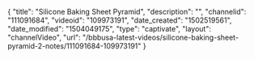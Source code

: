 {
    "title": "Silicone Baking Sheet Pyramid",
    "description": "",
    "channelid": "111091684",
    "videoid": "109973191",
    "date_created": "1502519561",
    "date_modified": "1504049175",
    "type": "captivate",
    "layout": "channelVideo",
    "url": "\/bbbusa-latest-videos\/silicone-baking-sheet-pyramid-2-notes\/111091684-109973191"
}